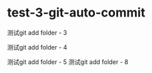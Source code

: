 # test-3-git-auto-commit

测试git add folder - 3

测试git add folder - 4

测试git add folder - 5
测试git add folder - 8
